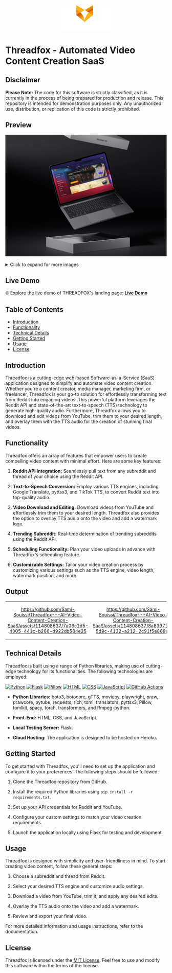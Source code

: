 <p align="center">
    <img width="30%" src="./Preview/logo.png" alt="brand logo" >
</p>

# Threadfox - Automated Video Content Creation SaaS

## Disclaimer

**Please Note:** The code for this software is strictly classified, as it is currently in the process of being prepared for production and release. This repository is intended for demonstration purposes only. Any unauthorized use, distribution, or replication of this code is strictly prohibited.

## Preview
![THREADFOX](./Preview/01.png)
<details>
  <summary>Click to expand for more images</summary>

  ![Image 1](./Preview/Capture%20d’écran%202023-05-06%20163600.png)
  ![Image 2](./Preview/Capture%20d’écran%202023-05-06%20163703.png)
  ![Image 3](./Preview/Capture%20d’écran%202023-05-06%20163749.png)
   ![Image 4](./Preview/Capture%20d’écran%202023-05-06%20163829.png)
    ![Image 5](./Preview/Capture%20d’écran%202023-05-06%20163901.png)
     ![Image 6](./Preview/Capture%20d’écran%202023-05-06%20163943.png)
      ![Image 7](./Preview/image%20(3).png)
       ![Image 8](./Preview/image%20(4).png)
        ![Image 9](./Preview/image%20(5).png)
        ![Image 10](./Preview/image%20(6).png)
        ![Image 11](./Preview/image.png)
        ![Image 12](./Preview/device_mockup_101.png)
</details>

## Live Demo

🌐 Explore the live demo of THREADFOX's landing page: [**Live Demo**](https://sami-souissi.github.io/Threadfox---Automated-Video-Content-Creation-SaaS-Landing-Page-/) 

## Table of Contents

- [Introduction](#introduction)
- [Functionality](#functionality)
- [Technical Details](#technical-details)
- [Getting Started](#getting-started)
- [Usage](#usage)
- [License](#license)


## Introduction

Threadfox is a cutting-edge web-based Software-as-a-Service (SaaS) application designed to simplify and automate video content creation. Whether you're a content creator, media manager, marketing firm, or freelancer, Threadfox is your go-to solution for effortlessly transforming text from Reddit into engaging videos. This powerful platform leverages the Reddit API and state-of-the-art text-to-speech (TTS) technology to generate high-quality audio. Furthermore, Threadfox allows you to download and edit videos from YouTube, trim them to your desired length, and overlay them with the TTS audio for the creation of stunning final videos.

## Functionality

Threadfox offers an array of features that empower users to create compelling video content with minimal effort. Here are some key features:

1. **Reddit API Integration:** Seamlessly pull text from any subreddit and thread of your choice using the Reddit API.

2. **Text-to-Speech Conversion:** Employ various TTS engines, including Google Translate, pyttsx3, and TikTok TTS, to convert Reddit text into top-quality audio.

3. **Video Download and Editing:** Download videos from YouTube and effortlessly trim them to your desired length. Threadfox also provides the option to overlay TTS audio onto the video and add a watermark logo.

4. **Trending Subreddit:** Real-time determination of trending subreddits using the Reddit API.

5. **Scheduling Functionality:** Plan your video uploads in advance with Threadfox's scheduling feature.

6. **Customizable Settings:** Tailor your video creation process by customizing various settings such as the TTS engine, video length, watermark position, and more.

## Output
<div style="text-align:center;">
  <table style="text-align:center;">
    <tr>
      <td> 
          

https://github.com/Sami-Souissi/Threadfox---AI-Video-Content-Creation-SaaS/assets/114808637/7a06c1d5-4305-441c-b266-d922db584e25


</td>
      <td>
          

https://github.com/Sami-Souissi/Threadfox---AI-Video-Content-Creation-SaaS/assets/114808637/8a839714-5d9c-4132-a212-2c91f5e868ad


</td>
    </tr>
  </table>
</div>

          







## Technical Details

Threadfox is built using a range of Python libraries, making use of cutting-edge technology for its functionalities. The following technologies are employed:

[![Python](https://img.shields.io/badge/Python-3.9-blue)](https://www.python.org/)
[![Flask](https://img.shields.io/badge/Flask-2.1-green)](https://flask.palletsprojects.com/en/2.1.x/)
[![Pillow](https://img.shields.io/badge/Pillow-8.2-blue)](https://pillow.readthedocs.io/en/stable/)
[![HTML](https://img.shields.io/badge/HTML-5-red)](https://developer.mozilla.org/en-US/docs/Web/HTML)
[![CSS](https://img.shields.io/badge/CSS-3-blue)](https://developer.mozilla.org/en-US/docs/Web/CSS)
[![JavaScript](https://img.shields.io/badge/JavaScript-ES6-yellow)](https://developer.mozilla.org/en-US/docs/Web/JavaScript)
[![GitHub Actions](https://img.shields.io/badge/GitHub%20Actions-CI/CD-green)](https://docs.github.com/en/actions)

- **Python Libraries:** boto3, botocore, gTTS, moviepy, playwright, praw, prawcore, pytube, requests, rich, toml, translators, pyttsx3, Pillow, tomlkit, spacy, torch, transformers, and ffmpeg-python.

- **Front-End:** HTML, CSS, and JavaScript.

- **Local Testing Server:** Flask.

- **Cloud Hosting:** The application is designed to be hosted on Heroku.

## Getting Started

To get started with Threadfox, you'll need to set up the application and configure it to your preferences. The following steps should be followed:

1. Clone the Threadfox repository from GitHub.

2. Install the required Python libraries using `pip install -r requirements.txt`.

3. Set up your API credentials for Reddit and YouTube.

4. Configure your custom settings to match your video creation requirements.

5. Launch the application locally using Flask for testing and development.

## Usage

Threadfox is designed with simplicity and user-friendliness in mind. To start creating video content, follow these general steps:

1. Choose a subreddit and thread from Reddit.

2. Select your desired TTS engine and customize audio settings.

3. Download a video from YouTube, trim it, and apply any desired edits.

4. Overlay the TTS audio onto the video and add a watermark.

5. Review and export your final video.

For more detailed information and usage instructions, refer to the documentation.

## License

Threadfox is licensed under the [MIT License](LICENSE). Feel free to use and modify this software within the terms of the license.

